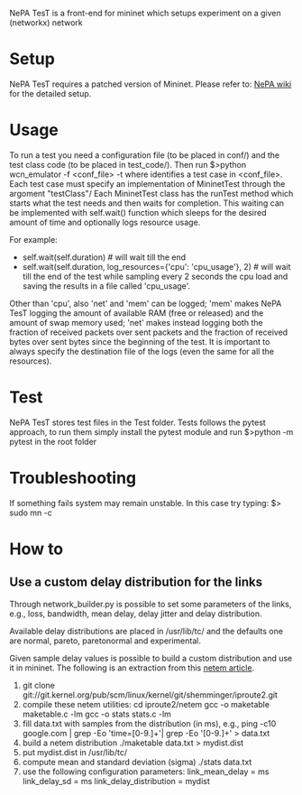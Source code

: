NePA TesT is a front-end for mininet which
setups experiment on a given (networkx) network

Setup
=====

NePA TesT requires a patched version of Mininet.
Please refer to:
[NePA wiki](https://ans.disi.unitn.it/redmine/projects/community-newtork-emulator/wiki)
for the detailed setup.

Usage
=====

To run a test you need a configuration file
(to be placed in conf/) and the test class code
(to be placed in test_code/).
Then run
$>python wcn_emulator -f <conf_file> -t <test>
where <test> identifies a test case in 
<conf_file>. 
Each test case must specify an implementation
of MininetTest through the argoment "testClass"/
Each MininetTest class has the runTest method
which starts what the test needs and then waits
for completion.
This waiting can be implemented with self.wait()
function which sleeps for the desired amount of
time and optionally logs resource usage.

For example:

 * self.wait(self.duration) # will wait till the end
 * self.wait(self.duration, log_resources={'cpu': 'cpu_usage'}, 2) # will wait till the 
end of the test while sampling every 2 seconds
the cpu load and saving the results in a file 
called 'cpu_usage'.

Other than 'cpu', also 'net' and 'mem' can be
logged; 'mem' makes NePA TesT logging the amount
of available RAM (free or released) and the
amount of swap memory used; 'net' makes instead
logging both the fraction of received packets
over sent packets and the fraction of received
bytes over sent bytes since the beginning of the
test.
It is important to always specify the destination
file of the logs (even the same for all the
resources).

Test
====

NePA TesT stores test files in the Test folder.
Tests follows the pytest approach, to run them
simply install the pytest module and run
$>python -m pytest 
in the root folder

Troubleshooting
===============

If something fails system may remain unstable.
In this case try typing:
$> sudo mn -c

How to
======

Use a custom delay distribution for the links
---------------------------------------------

Through network_builder.py is possible to set
some parameters of the links, e.g., loss,
bandwidth, mean delay, delay jitter and delay
distribution.

Available delay distributions are placed in
/usr/lib/tc/ and the defaults one are normal,
pareto, paretonormal and experimental.

Given sample delay values is possible to build
a custom distribution and use it in mininet.
The following is an extraction from this [netem article](http://piao-tech.blogspot.it/2009/10/how-to-create-netem-distribution-tables.html).

 1. git clone git://git.kernel.org/pub/scm/linux/kernel/git/shemminger/iproute2.git
 2. compile these netem utilities:
    cd iproute2/netem
    gcc -o maketable maketable.c -lm
    gcc -o stats stats.c -lm
 3. fill data.txt with samples from the
    distribution (in ms), e.g.,
    ping -c10 google.com | grep -Eo 'time=[0-9.]+'| grep -Eo '[0-9.]+' > data.txt
 4. build a netem distribution
    ./maketable data.txt > mydist.dist
 5. put mydist.dist in /usr/lib/tc/
 6. compute mean and standard deviation (sigma)
    ./stats data.txt
 7. use the following configuration parameters:
    link_mean_delay = <mean>ms
    link_delay_sd = <sigma>ms
    link_delay_distribution = mydist 
